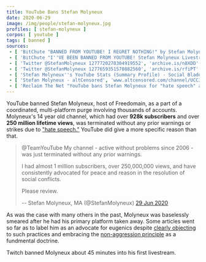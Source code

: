 ```yaml
---
title: YouTube Bans Stefan Molyneux
date: 2020-06-29
image: /img/people/stefan-molyneux.jpg
profiles: [ stefan-molyneux ]
corpos: [ youtube ]
tags: [ banned ]
sources:
 - [ 'BitChute "BANNED FROM YOUTUBE! I REGRET NOTHING!" by Stefan Molyneux (30 Jun 2020)', 'www.bitchute.com/video/ttWAc3XmzAMl/' ]
 - [ 'BitChute "I''VE BEEN BANNED FROM YOUTUBE! Stefan Molyneux Livestream" by Stefan Molyneux (30 Jun 2020)', 'www.bitchute.com/video/ttWAc3XmzAMl/' ]
 - [ 'Twitter @StefanMolyneux 1277720270304919552', 'archive.is/n8XDD' ]
 - [ 'Twitter @StefanMolyneux 1277659351570882560', 'archive.is/rfiPT' ]
 - [ 'Stefan Molyneux''s YouTube Stats (Summary Profile) - Social Blade Stats', 'socialblade.com/youtube/user/stefbot' ]
 - [ 'Stefan Molyneux - altCensored', 'www.altcensored.com/channel/UCC3L8QaxqEGUiBC252GHy3w' ]
 - [ 'Reclaim The Net "YouTube bans Stefan Molyneux for "hate speech" after almost 14 years on the platform" by Tom Parker (29 Jun 2020)', 'archive.is/6fCyd' ]
---
```


YouTube banned Stefan Molyneux, host of Freedomain, as a part of a coordinated,
multi-platform purge involving thousands of accounts. Molyneux's 14 year old
channel, which had over **928k subscribers** and over **250 million lifetime
views**, was terminated without any prior warnings or strikes due to ["hate
speech."](https://archive.is/irLeN/image) YouTube did give a more specific
reason than that.

> @TeamYouTube My channel - active without problems since 2006 - was just
> terminated without any prior warnings.
>
> I had almost 1 million subscribers, over 250,000,000 views, and have
> consistently advocated for peace and reason in the resolution of social
> conflicts.
>
> Please review.
>
> -- Stefan Molyneux, MA (@StefanMolyneux) [29 Jun 2020](http://archive.is/rfiPT)

As was the case with many others in the past, Molyneux was baselessly smeared
after he had his primary platform taken away. Some articles went so far as to
label him as an advocate for eugenics despite [clearly
objecting](https://www.bitchute.com/video/J8a1ruVxVv4/) to such practices and
embracing the [non-aggression
principle](https://thenonaggressionprinciple.com/) as a fundmental doctrine.

Twitch banned Molyneux about 45 minutes into his first livestream.
